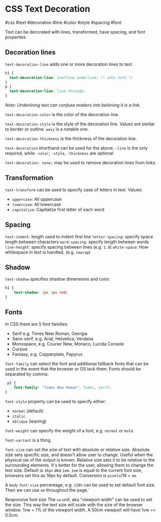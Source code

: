 # CSS Text Decoration
#css #text #decoration #line #color #style #spacing #font

Text can be decorated with lines, transformed, have spacing, and font properties.

## Decoration lines

`text-decoration-line` adds one or more decoration lines to text.
```css
h1 {
  text-decoration-line: overline underline; /* adds both */
}
p {
  text-decoration-line: line-through;
}
```
_Note: Underlining text can confuse readers into believing it is a link._

`text-decoration-color` is the color of the decoration line.

`text-decoration-style` is the style of the decoration line.
Values are similar to border or outline. `wavy` is a notable one.

`text-decoration-thickness` is the thickness of the decoration line.

`text-decoration` shorthand can be used for the above.
`-line` is the only required,
while `-color`, `-style`, `-thickness` are optional

`text-decoration: none;` may be used to remove decoration lines from links.

## Transformation

`text-transform` can be used to specify case of letters in text. Values:
- `uppercase`: All uppercase
- `lowercase`: All lowercase
- `capitalize`: Capitalize first letter of each word

## Spacing

`text-indent`: length used to indent first line
`letter-spacing`: specify space length between characters
`word-spacing`: specify length between words
`line-height`: specify spacing between lines (e.g. `1.8`)
`white-space`: How whitespace in text is handled, (e.g. `nowrap`)

## Shadow

`text-shadow` specifies shadow dimensions and color.
```css
h1 {
    text-shadow: 2px 2px red;
}
```

## Fonts

In CSS there are 5 font families:
- Serif e.g. Times New Roman, Georgia
- Sans-serif, e.g. Arial, Helvetica, Verdana
- Monospace, e.g. Courier New, Monaco, Lucida Console
- Cursive
- Fantasy, e.g. Copperplate, Papyrus

`font-family` can select the font and additional fallback fonts
that can be used in the event that the browser or OS lack them.
Fonts should be separated by comma.
```css
.p1 {
    font-family: "Times New Roman", Times, serif;
}
```

`font-style` property can be used to specify either:
- `normal` (default)
- `italic`
- `oblique` (leaning)

`font-weight` can specify the weight of a font, e.g. `normal` or `bold`.

`font-variant` is a thing.

`font-size` can set the size of text with absolute or relative size.
Absolute size sets specific size, and doesn't allow user to change.
Useful when the physical sie of the output is known.
Relative size sets it to be relative to the surrounding elements.
It's better for the user, allowing them to change the text size.
Default is `16px` aka `1em`.
`1em` is equal to the current font size, browsers set this as 16px by default.
Conversion is `pixels`/16 = `em`

A `body` `font-size` percentage, e.g. `110%` can be used to set default font size.
Then we can use `em` throughout the page.`

Responsive font size
The `vw` unit, aka "viewport width" can be used to set the size.
This way the text size will scale with the size of the browser window.
1vw = 1% of the viewport width. A 50cm viewport will have 1vw == 0.5cm.
